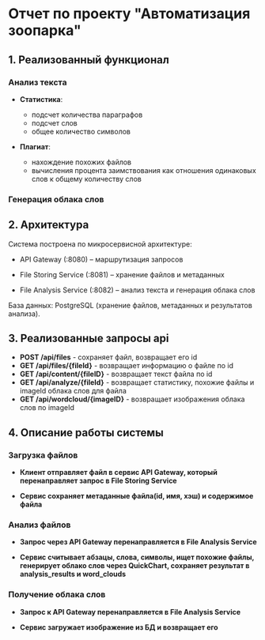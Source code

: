 # Отчет по проекту "Автоматизация зоопарка"

## 1. Реализованный функционал

### Анализ текста
- **Статистика**: 
  - подсчет количества параграфов
  - подсчет слов
  - общее количество символов
  
- **Плагиат**:
  - нахождение похожих файлов
  - вычисления процента заимствования как отношения одинаковых слов к общему количеству слов

### Генерация облака слов

## 2. Архитектура
Система построена по микросервисной архитектуре:

   - API Gateway (:8080) – маршрутизация запросов

   - File Storing Service (:8081) – хранение файлов и метаданных

   - File Analysis Service (:8082) – анализ текста и генерация облака слов

База данных: PostgreSQL (хранение файлов, метаданных и результатов анализа).

## 3. Реализованные запросы api
- **POST /api/files** - сохраняет файл, возвращает его id
- **GET /api/files/{fileId}** - возвращает информацию о файле по id 
- **GET /api/content/{fileID}** - возвращает текст файла по id 
- **GET /api/analyze/{fileId}** - возвращает статистику, похожие файлы и imageId облака слов для файла
- **GET /api/wordcloud/{imageID}** - возвращает изображения облака слов по imageId 

## 4. Описание работы системы
### Загрузка файлов
- **Клиент отправляет файл в сервис API Gateway, который перенаправляет запрос в File Storing Service**

- **Сервис сохраняет метаданные файла(id, имя, хэш) и содержимое файла**
### Анализ файлов
- **Запрос через API Gateway перенаправляется в File Analysis Service**

- **Сервис cчитывает абзацы, слова, символы, ищет похожие файлы, генерирует облако слов через QuickChart, сохраняет результат в analysis_results и word_clouds**

### Получение облака слов
- **Запрос к API Gateway перенаправляется в File Analysis Service**

- **Сервис загружает изображение из БД и возвращает его**

